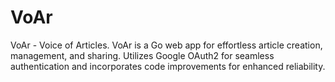 # VoAr
 VoAr - Voice of Articles. VoAr is a Go web app for effortless article creation, management, and sharing. Utilizes Google OAuth2 for seamless authentication and incorporates code improvements for enhanced reliability.
